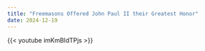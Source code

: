 ```yaml
---
title: "Freemasons Offered John Paul II their Greatest Honor"
date: 2024-12-19
---
```


{{< youtube imKmBIdTPjs >}}
